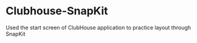 # Clubhouse-SnapKit

Used the start screen of ClubHouse application to practice layout through SnapKit
